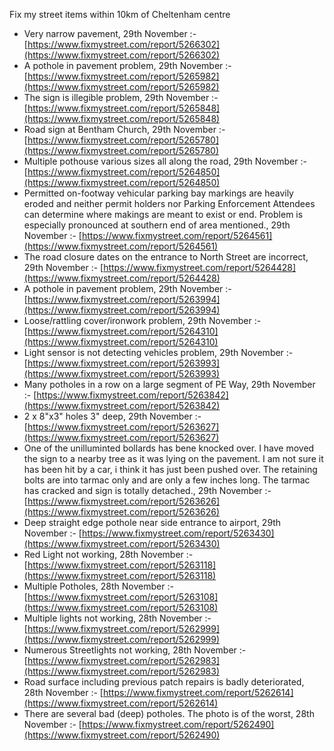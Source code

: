 Fix my street items within 10km of Cheltenham centre

<!-- fix_marker starts -->

- Very narrow pavement, 29th November :- [https://www.fixmystreet.com/report/5266302](https://www.fixmystreet.com/report/5266302)
- A pothole in pavement problem, 29th November :- [https://www.fixmystreet.com/report/5265982](https://www.fixmystreet.com/report/5265982)
- The sign is illegible problem, 29th November :- [https://www.fixmystreet.com/report/5265848](https://www.fixmystreet.com/report/5265848)
- Road sign at Bentham Church, 29th November :- [https://www.fixmystreet.com/report/5265780](https://www.fixmystreet.com/report/5265780)
- Multiple pothouse various sizes all along the road, 29th November :- [https://www.fixmystreet.com/report/5264850](https://www.fixmystreet.com/report/5264850)
- Permitted on-footway vehicular parking bay markings are heavily eroded and neither permit holders nor Parking Enforcement Attendees can determine where makings are meant to exist or end. Problem is especially pronounced at southern end of area mentioned., 29th November :- [https://www.fixmystreet.com/report/5264561](https://www.fixmystreet.com/report/5264561)
- The road closure dates on the entrance to North Street are incorrect, 29th November :- [https://www.fixmystreet.com/report/5264428](https://www.fixmystreet.com/report/5264428)
- A pothole in pavement problem, 29th November :- [https://www.fixmystreet.com/report/5263994](https://www.fixmystreet.com/report/5263994)
- Loose/rattling cover/ironwork problem, 29th November :- [https://www.fixmystreet.com/report/5264310](https://www.fixmystreet.com/report/5264310)
- Light sensor is not detecting vehicles problem, 29th November :- [https://www.fixmystreet.com/report/5263993](https://www.fixmystreet.com/report/5263993)
- Many potholes in a row on a large segment of PE Way, 29th November :- [https://www.fixmystreet.com/report/5263842](https://www.fixmystreet.com/report/5263842)
- 2 x 8"x3" holes 3" deep, 29th November :- [https://www.fixmystreet.com/report/5263627](https://www.fixmystreet.com/report/5263627)
- One of the unilluminted bollards has bene knocked over. I have moved the sign to a nearby tree as it was lying on the pavement. I am not sure it has been hit by a car, i think it has just been pushed over. The retaining bolts are into tarmac only and are only a few inches long. The tarmac has cracked and sign is totally detached., 29th November :- [https://www.fixmystreet.com/report/5263626](https://www.fixmystreet.com/report/5263626)
- Deep straight edge pothole near side entrance to airport, 29th November :- [https://www.fixmystreet.com/report/5263430](https://www.fixmystreet.com/report/5263430)
- Red Light not working, 28th November :- [https://www.fixmystreet.com/report/5263118](https://www.fixmystreet.com/report/5263118)
- Multiple Potholes, 28th November :- [https://www.fixmystreet.com/report/5263108](https://www.fixmystreet.com/report/5263108)
- Multiple lights not working, 28th November :- [https://www.fixmystreet.com/report/5262999](https://www.fixmystreet.com/report/5262999)
- Numerous Streetlights not working, 28th November :- [https://www.fixmystreet.com/report/5262983](https://www.fixmystreet.com/report/5262983)
- Road surface including previous patch repairs is badly deteriorated, 28th November :- [https://www.fixmystreet.com/report/5262614](https://www.fixmystreet.com/report/5262614)
- There are several bad (deep) potholes. The photo is of the worst, 28th November :- [https://www.fixmystreet.com/report/5262490](https://www.fixmystreet.com/report/5262490)

<!-- fix_marker ends -->